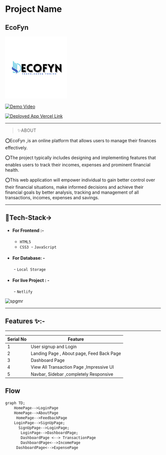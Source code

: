 # Project Name 

 ## EcoFyn

<img width ="200px" src="https://github.com/marianakibuuka/finance_tracker/blob/main/Images/ecofyn.jpg">

<br> 

<a href="https://drive.google.com/file/d/19gKWKiF6bSgZI0X1FsSb8hXZCgM0KGvg/view?usp=share_link">![Demo Video](https://img.shields.io/badge/Demo_Video-Click_ME-brightgreen.svg?style=plastic&logo=YouTube&logoColor=red)</a>

[![Deployed App Vercel Link](https://img.shields.io/badge/Deployed_App_Vercel_Link-000?style=for-the-badge&logo=ko-fi&logoColor=white)](https://getfintrack.netlify.app/)

---


> ✨ABOUT 

⭕EcoFyn ,is an online platform that allows users to manage their finances effectively.

⭕The project typically includes designing and implementing features that enables users to track their incomes, expenses and prominent financial health.

⭕This web application will empower individual to gain better control over their financial situations, make informed decisions and achieve their financial goals 
  by better analysis, tracking and management of all transactions, incomes, expenses and savings.






---


## 💫Tech-Stack->

- #### For Frontend :-
   - `HTML5`
  - `CSS3`
  - `JavaScript `

- #### For Database: -
   - `Local Storage `
  
- #### For live Project : -
   - `Netlify`

   
![spgmr](https://user-images.githubusercontent.com/107506646/222902675-7e06b37e-bbca-4803-9792-cc6752afee3e.gif)

---


## Features ✨:-
---
 | Serial No            | Feature                                                              |
| ----------------- | ------------------------------------------------------------------ |
| 1 | User signup and Login |
| 2 | Landing Page , About page, Feed Back Page|
| 3 | Dashboard Page |
| 4 | View All Transaction Page ,Impressive UI|
| 5 | Navbar, Sidebar ,completely Responsive  |


## Flow

```mermaid
graph TD;
    HomePage-->LoginPage
    HomePage-->AboutPage
     HomePage-->FeedbackPage
    LoginPage-->SignUpPage;
      SignUpPage-->LoginPage;
       LoginPage-->DashboardPage;
       DashboardPage <--> TransactionPage
       DashboardPage<-->IncomePage
     DashboardPage<-->ExpensePage



```

